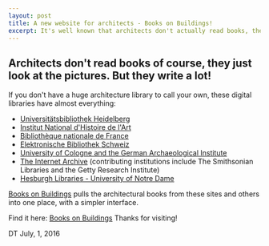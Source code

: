 ```yaml
---
layout: post
title: A new website for architects - Books on Buildings!
excerpt: It's well known that architects don't actually read books, they just flip through the pictures. But they sure write a lot! See for yourself at Books on Buildings.
---
```


## Architects don't read books of course, they just look at the pictures. But they write a lot!


If you don't have a huge architecture library to call your own, these digital libraries have almost everything:


* [Universitätsbibliothek Heidelberg][2]
* [Institut National d'Histoire de l'Art][3]
* [Bibliothèque nationale de France][4]
* [Elektronische Bibliothek Schweiz][5]
* [University of Cologne and the German Archaeological Institute][6]
* [The Internet Archive][7]  (contributing institutions include The Smithsonian Libraries and the Getty Research Institute)
* [Hesburgh Libraries - University of Notre Dame][8]


[Books on Buildings][1] pulls the architectural books from these sites and others into one place, with a simpler interface. 

Find it here: [Books on Buildings][1] Thanks for visiting!

DT
July, 1, 2016


[1]: http://dtlib.github.io
[2]: http://www.ub.uni-heidelberg.de/
[3]: http://bibliotheque.inha.fr/iguana/www.main.cls?surl=bibliotheque-inha
[4]: http://gallica.bnf.fr/
[5]: http://www.e-rara.ch/
[6]: http://arachne.uni-koeln.de/drupal/
[7]: https://archive.org/details/texts
[8]: http://library.nd.edu/architecture/DigitizedRareBooks.shtml
